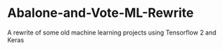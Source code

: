 # Abalone-and-Vote-ML-Rewrite
A rewrite of some old machine learning projects using Tensorflow 2 and Keras
